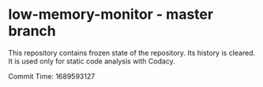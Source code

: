# low-memory-monitor - master branch

This repository contains frozen state of the repository.
Its history is cleared. It is used only for static code
analysis with Codacy.

Commit Time: 1689593127